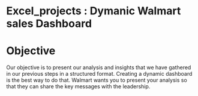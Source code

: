 # Excel_projects : Dymanic Walmart sales Dashboard

# Objective 

Our objective is to present our analysis and insights that we have gathered 
in our previous steps in a structured format. Creating a dynamic dashboard 
is the best way to do that. Walmart wants you to present your analysis so that
they can share the key messages with the leadership.





